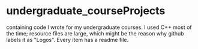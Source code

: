 # undergraduate_courseProjects
containing code I wrote for my undergraduate courses.
I used C++ most of the time; resource files are large, which might be the reason why github labels it as "Logos".
Every item has a readme file.
